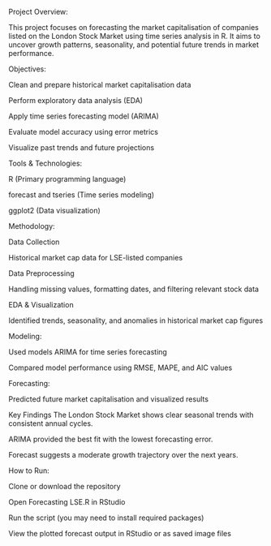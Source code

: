 
Project Overview: 

This project focuses on forecasting the market capitalisation of companies listed on the London Stock Market using time series analysis in R. It aims to uncover growth patterns, seasonality, and potential future trends in market performance.

Objectives: 

Clean and prepare historical market capitalisation data

Perform exploratory data analysis (EDA)

Apply time series forecasting model (ARIMA)

Evaluate model accuracy using error metrics

Visualize past trends and future projections

Tools & Technologies: 

R (Primary programming language)

forecast and tseries (Time series modeling)

ggplot2 (Data visualization)

Methodology: 

Data Collection

Historical market cap data for LSE-listed companies 

Data Preprocessing

Handling missing values, formatting dates, and filtering relevant stock data

EDA & Visualization

Identified trends, seasonality, and anomalies in historical market cap figures

Modeling: 

Used models ARIMA for time series forecasting

Compared model performance using RMSE, MAPE, and AIC values

Forecasting:

Predicted future market capitalisation and visualized results

Key Findings
The London Stock Market shows clear seasonal trends with consistent annual cycles.

ARIMA provided the best fit with the lowest forecasting error.

Forecast suggests a moderate growth trajectory over the next years.

How to Run:

Clone or download the repository

Open Forecasting LSE.R in RStudio

Run the script (you may need to install required packages)

View the plotted forecast output in RStudio or as saved image files












